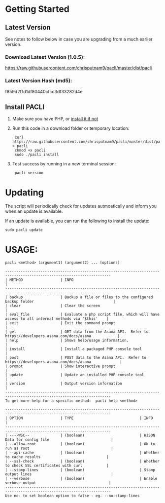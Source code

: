 # Getting Started

## Latest Version
See notes to follow below in case you are upgrading from a much earlier version.

### Download Latest Version (1.0.5):
https://raw.githubusercontent.com/chrisputnam9/pacli/master/dist/pacli

### Latest Version Hash (md5):
f859d2f1d1df80440cfcc3df33282d4e

## Install PACLI
1. Make sure you have PHP, or [install it if not](http://php.net/manual/en/install.php)

2. Run this code in a download folder or temporary location:

        curl https://raw.githubusercontent.com/chrisputnam9/pacli/master/dist/pacli > pacli
        chmod +x pacli
        sudo ./pacli install

3. Test success by running in a new terminal session:

        pacli version

# Updating
The script will periodically check for updates autmoatically and inform you when an update is
available.

If an update is available, you can run the following to install the update:

    sudo pacli update

# USAGE:

    pacli <method> (argument1) (argument2) ... [options]

    ----------------------------------------------------------------------------------------------------------------------
    | METHOD                 | INFO                                                                                      |
    ----------------------------------------------------------------------------------------------------------------------
    | backup                 | Backup a file or files to the configured backup folder                                    |
    | clear                  | Clear the screen                                                                          |
    | eval_file              | Evaluate a php script file, which will have access to all internal methods via '$this'    |
    | exit                   | Exit the command prompt                                                                   |
    | get                    | GET data from the Asana API.  Refer to https://developers.asana.com/docs/asana            |
    | help                   | Shows help/usage information.                                                             |
    | install                | Install a packaged PHP console tool                                                       |
    | post                   | POST data to the Asana API.  Refer to https://developers.asana.com/docs/asana             |
    | prompt                 | Show interactive prompt                                                                   |
    | update                 | Update an installed PHP console tool                                                      |
    | version                | Output version information                                                                |
    ----------------------------------------------------------------------------------------------------------------------
    To get more help for a specific method:  pacli help <method>

    ----------------------------------------------------------------------------------------------------------------------
    | OPTION                 | TYPE                              | INFO                                                  |
    ----------------------------------------------------------------------------------------------------------------------
    | ----WSC--              | (boolean)                         | HJSON Data for config file                            |
    | --allow-root           | (boolean)                         | OK to run as root                                     |
    | --api-cache            | (boolean)                         | Whether to cache results                              |
    | --ssl-check            | (boolean)                         | Whether to check SSL certificates with curl           |
    | --stamp-lines          | (boolean)                         | Stamp output lines                                    |
    | --verbose              | (boolean)                         | Enable verbose output                                 |
    ----------------------------------------------------------------------------------------------------------------------
    Use no- to set boolean option to false - eg. --no-stamp-lines
